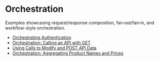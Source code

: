 # Orchestration

Examples showcasing request/response composition, fan‑out/fan‑in, and workflow-style orchestration.

- [Orchestrating Authentication](call-authentication#orchestrating-authentication)
- [Orchestration: Calling an API with GET](call-get#orchestration:-calling-an-api-with-get)
- [Using Calls to Modify and POST API Data](call-post#using-calls-to-modify-and-post-api-data)
- [Orchestration: Aggregating Product Names and Prices](for-loop#orchestration:-aggregating-product-names-and-prices)

